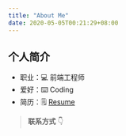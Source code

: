 ```yaml
---
title: "About Me"
date: 2020-05-05T00:21:29+08:00
---
```


## 个人简介

- 职业：💻 前端工程师
- 爱好：⌨️ Coding
- 简历：🗒 [Resume](/resume)

> **联系方式** 👇
